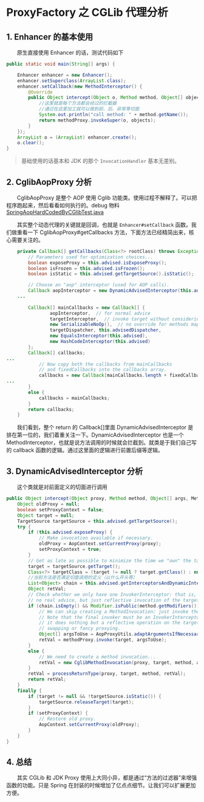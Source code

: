 # ProxyFactory 之 CGLib 代理分析

## 1. Enhancer 的基本使用

　　原生直接使用 Enhancer 的话，测试代码如下

```java
public static void main(String[] args) {

    Enhancer enhancer = new Enhancer();
    enhancer.setSuperclass(ArrayList.class);
    enhancer.setCallback(new MethodInterceptor() {
        @Override
        public Object intercept(Object o, Method method, Object[] objects, MethodProxy methodProxy) throws Throwable {
            //这里就是每个方法都会经过的拦截器
            //通过在这里加工就可以做到前、后、异常等切面
            System.out.println("call method: " + method.getName());
            return methodProxy.invokeSuper(o, objects);
        }
    });
    ArrayList o = (ArrayList) enhancer.create();
    o.clear();
}
```

> 基础使用的话基本和 JDK 的那个 `InvocationHandler` 基本无差别。
>

## 2. CglibAopProxy 分析

　　CglibAopProxy 是整个 AOP 使用 Cglib 功能类。使用过程不解释了。可以把程序跑起来，然后看看如何执行的。debug 物料 [SpringAopHardCodedByCGlibTest.java](https://github.com/JerryDai90/java-case/blob/master/spring/aop/src/main/java/fun/lsof/spring/aop/dynamicproxy/cglib/SpringAopHardCodedByCGlibTest.java)

　　其实整个动态代理的关键就是回调，也就是 `Enhancer#setCallback` 函数。我们做重看一下 CglibAopProxy#getCallbacks 方法，下面方法已经精简出来，核心需要关注的。

```java
	private Callback[] getCallbacks(Class<?> rootClass) throws Exception {
		// Parameters used for optimization choices...
		boolean exposeProxy = this.advised.isExposeProxy();
		boolean isFrozen = this.advised.isFrozen();
		boolean isStatic = this.advised.getTargetSource().isStatic();

		// Choose an "aop" interceptor (used for AOP calls).
		Callback aopInterceptor = new DynamicAdvisedInterceptor(this.advised);
    ...
		
		Callback[] mainCallbacks = new Callback[] {
				aopInterceptor,  // for normal advice
				targetInterceptor,  // invoke target without considering advice, if optimized
				new SerializableNoOp(),  // no override for methods mapped to this
				targetDispatcher, this.advisedDispatcher,
				new EqualsInterceptor(this.advised),
				new HashCodeInterceptor(this.advised)
		};
		Callback[] callbacks;
...
			// Now copy both the callbacks from mainCallbacks
			// and fixedCallbacks into the callbacks array.
			callbacks = new Callback[mainCallbacks.length + fixedCallbacks.length];
...
		}
		else {
			callbacks = mainCallbacks;
		}
		return callbacks;
	}

```

　　我们看到，整个 return 的 Callback[]里面 DynamicAdvisedInterceptor 是排在第一位的，我们着重关注一下。DynamicAdvisedInterceptor 也是一个 MethodInterceptor，也就是说方法调用的时候就会拦截到。就类是于我们自己写的 callback 函数的逻辑。通过这里面的逻辑进行前置后缀等逻辑。

## 3. DynamicAdvisedInterceptor 分析

　　这个类就是对前面定义的切面进行调用

```java
public Object intercept(Object proxy, Method method, Object[] args, MethodProxy methodProxy) throws Throwable {
	Object oldProxy = null;
	boolean setProxyContext = false;
	Object target = null;
	TargetSource targetSource = this.advised.getTargetSource();
	try {
		if (this.advised.exposeProxy) {
			// Make invocation available if necessary.
			oldProxy = AopContext.setCurrentProxy(proxy);
			setProxyContext = true;
		}
		// Get as late as possible to minimize the time we "own" the target, in case it comes from a pool...
		target = targetSource.getTarget();
		Class<?> targetClass = (target != null ? target.getClass() : null);
		//当前方法是否满足切面调用的定义（以什么开头等）
		List<Object> chain = this.advised.getInterceptorsAndDynamicInterceptionAdvice(method, targetClass);
		Object retVal;
		// Check whether we only have one InvokerInterceptor: that is,
		// no real advice, but just reflective invocation of the target.
		if (chain.isEmpty() && Modifier.isPublic(method.getModifiers())) {
			// We can skip creating a MethodInvocation: just invoke the target directly.
			// Note that the final invoker must be an InvokerInterceptor, so we know
			// it does nothing but a reflective operation on the target, and no hot
			// swapping or fancy proxying.
			Object[] argsToUse = AopProxyUtils.adaptArgumentsIfNecessary(method, args);
			retVal = methodProxy.invoke(target, argsToUse);
		}
		else {
			// We need to create a method invocation...
			retVal = new CglibMethodInvocation(proxy, target, method, args, targetClass, chain, methodProxy).proceed();
		}
		retVal = processReturnType(proxy, target, method, retVal);
		return retVal;
	}
	finally {
		if (target != null && !targetSource.isStatic()) {
			targetSource.releaseTarget(target);
		}
		if (setProxyContext) {
			// Restore old proxy.
			AopContext.setCurrentProxy(oldProxy);
		}
	}
}
```

## 4. 总结

　　其实 CGLib 和 JDK Proxy 使用上大同小异，都是通过“方法的过滤器”来增强函数的功能。只是 Spring 在封装的时候增加了亿点点细节。让我们可以扩展更加方便。
